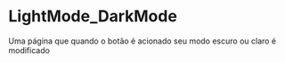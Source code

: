 # LightMode_DarkMode
Uma página que quando o botão é acionado seu modo escuro ou claro é modificado
